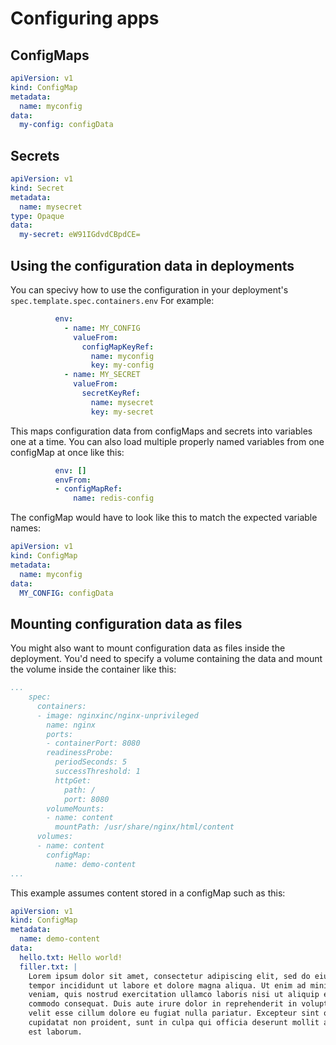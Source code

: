 # Configuring apps

## ConfigMaps

```yaml
apiVersion: v1
kind: ConfigMap
metadata:
  name: myconfig
data:
  my-config: configData
```

## Secrets

```yaml
apiVersion: v1
kind: Secret
metadata:
  name: mysecret
type: Opaque
data:
  my-secret: eW91IGdvdCBpdCE=
```

## Using the configuration data in deployments

You can specivy how to use the configuration in your deployment's `spec.template.spec.containers.env`
For example:
```yaml
          env:
            - name: MY_CONFIG
              valueFrom:
                configMapKeyRef:
                  name: myconfig
                  key: my-config
            - name: MY_SECRET
              valueFrom:
                secretKeyRef:
                  name: mysecret
                  key: my-secret
```

This maps configuration data from configMaps and secrets into variables one at a time. You can also load multiple properly named variables from one configMap at once like this:

```yaml
          env: []
          envFrom:
          - configMapRef:
              name: redis-config
```
The configMap would have to look like this to match the expected variable names:
```yaml
apiVersion: v1
kind: ConfigMap
metadata:
  name: myconfig
data:
  MY_CONFIG: configData
``` 

## Mounting configuration data as files

You might also want to mount configuration data as files inside the deployment. You'd need to specify a volume containing the data and mount the volume inside the container like this:
```yaml
...
    spec:
      containers:
      - image: nginxinc/nginx-unprivileged
        name: nginx
        ports:
        - containerPort: 8080
        readinessProbe:
          periodSeconds: 5
          successThreshold: 1
          httpGet:
            path: /
            port: 8080
        volumeMounts:
        - name: content
          mountPath: /usr/share/nginx/html/content
      volumes:
      - name: content
        configMap:
          name: demo-content
...
```

This example assumes content stored in a configMap such as this:
```yaml
apiVersion: v1
kind: ConfigMap
metadata:
  name: demo-content
data:
  hello.txt: Hello world!
  filler.txt: |
    Lorem ipsum dolor sit amet, consectetur adipiscing elit, sed do eiusmod
    tempor incididunt ut labore et dolore magna aliqua. Ut enim ad minim
    veniam, quis nostrud exercitation ullamco laboris nisi ut aliquip ex ea
    commodo consequat. Duis aute irure dolor in reprehenderit in voluptate
    velit esse cillum dolore eu fugiat nulla pariatur. Excepteur sint occaecat
    cupidatat non proident, sunt in culpa qui officia deserunt mollit anim id
    est laborum.
```
